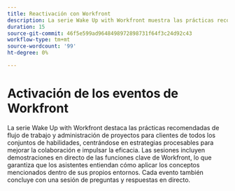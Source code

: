 ```yaml
---
title: Reactivación con Workfront
description: La serie Wake Up with Workfront muestra las prácticas recomendadas de flujo de trabajo y administración de proyectos para todos los niveles de aptitud, con estrategias procesables, demostraciones en directo de las funciones clave de Workfront y una sesión de preguntas y respuestas final.
duration: 15
source-git-commit: 46f5e599ad9648498972898731f64f3c24d92c43
workflow-type: tm+mt
source-wordcount: '99'
ht-degree: 0%

---
```


# Activación de los eventos de Workfront

La serie Wake Up with Workfront destaca las prácticas recomendadas de flujo de trabajo y administración de proyectos para clientes de todos los conjuntos de habilidades, centrándose en estrategias procesables para mejorar la colaboración e impulsar la eficacia. Las sesiones incluyen demostraciones en directo de las funciones clave de Workfront, lo que garantiza que los asistentes entiendan cómo aplicar los conceptos mencionados dentro de sus propios entornos. Cada evento también concluye con una sesión de preguntas y respuestas en directo.


<!-- CARDS

* activity-log.md {cta  = Watch event}

-->
